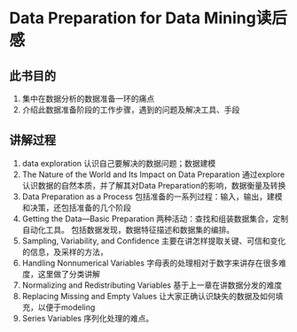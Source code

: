 # Data Preparation for Data Mining读后感
## 此书目的
1. 集中在数据分析的数据准备一环的痛点
2. 介绍此数据准备阶段的工作步骤，遇到的问题及解决工具、手段

## 讲解过程
1. data exploration
认识自己要解决的数据问题；数据建模
2. The Nature of the World and Its Impact on Data Preparation
通过explore认识数据的自然本质，并了解其对Data Preparation的影响，数据衡量及转换
3. Data Preparation as a Process
包括准备的一系列过程：输入，输出，建模和决策，还包括准备的几个阶段
4. Getting the Data—Basic Preparation
两种活动：查找和组装数据集合，定制自动化工具。
包括数据发现，数据特征描述和数据集的编排。
5. Sampling, Variability, and Confidence
主要在讲怎样提取关键、可信和变化的信息，及采样的方法，
6. Handling Nonnumerical Variables
字母表的处理相对于数字来讲存在很多难度，这里做了分类讲解
7. Normalizing and Redistributing Variables
基于上一章在讲数据分发的难度
8. Replacing Missing and Empty Values
让大家正确认识缺失的数据及如何填充，以便于modeling
9. Series Variables
序列化处理的难点。
